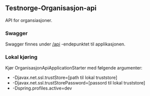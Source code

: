 ## Testnorge-Organisasjon-api
API for organsiasjoner.

### Swagger
Swagger finnes under [/api](https://testnorge-organisasjon-api.nais.preprod.local/api) -endepunktet til applikasjonen.

### Lokal kjøring
Kjør OrganisasjonApiApplicationStarter med følgende argumenter:
 - -Djavax.net.ssl.trustStore=[path til lokal truststore]
 - -Djavax.net.ssl.trustStorePassword=[passord til lokal truststore]
 - -Dspring.profiles.active=dev